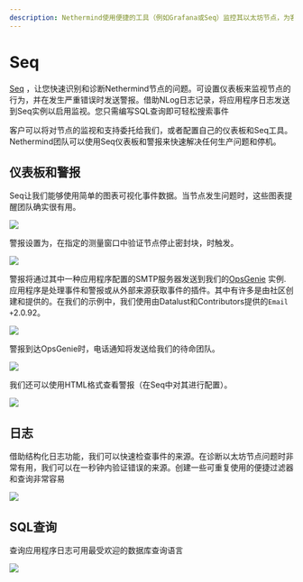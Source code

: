 ```yaml
---
description: Nethermind使用便捷的工具（例如Grafana或Seq）监控其以太坊节点，为客户提供支持
---
```


# Seq

[Seq](https://datalust.co/seq) ，让您快速识别和诊断Nethermind节点的问题。可设置仪表板来监视节点的行为，并在发生严重错误时发送警报。借助NLog日志记录，将应用程序日志发送到Seq实例以启用监视。您只需编写SQL查询即可轻松搜索事件

客户可以将对节点的监视和支持委托给我们，或者配置自己的仪表板和Seq工具。 Nethermind团队可以使用Seq仪表板和警报来快速解决任何生产问题和停机。

## 仪表板和警报

Seq让我们能够使用简单的图表可视化事件数据。当节点发生问题时，这些图表提醒团队确实很有用。

![](https://nethermind.readthedocs.io/en/latest/_images/seq-dashboard1.png)

警报设置为，在指定的测量窗口中验证节点停止密封块，时触发。

![](https://nethermind.readthedocs.io/en/latest/_images/seq-alerts.png)

警报将通过其中一种应用程序配置的SMTP服务器发送到我们的[OpsGenie](https://www.atlassian.com/software/opsgenie) 实例. 应用程序是处理事件和警报或从外部来源获取事件的插件。其中有许多是由社区创建和提供的。在我们的示例中，我们使用由Datalust和Contributors提供的`Email +`2.0.92。

![](https://nethermind.readthedocs.io/en/latest/_images/seq-email.png)

警报到达OpsGenie时，电话通知将发送给我们的待命团队。

![](https://nethermind.readthedocs.io/en/latest/_images/opsgenie.png)

我们还可以使用HTML格式查看警报（在Seq中对其进行配置）。

![](https://nethermind.readthedocs.io/en/latest/_images/alert-message.png)

## 日志

借助结构化日志功能，我们可以快速检查事件的来源。在诊断以太坊节点问题时非常有用，我们可以在一秒钟内验证错误的来源。创建一些可重复使用的便捷过滤器和查询非常容易

![](https://nethermind.readthedocs.io/en/latest/_images/seq-logs.png)

## SQL查询

查询应用程序日志可用最受欢迎的数据库查询语言

![](https://nethermind.readthedocs.io/en/latest/_images/seq-sql.png)


